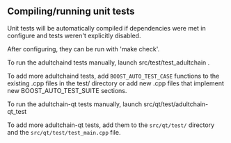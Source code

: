 Compiling/running unit tests
------------------------------------

Unit tests will be automatically compiled if dependencies were met in configure
and tests weren't explicitly disabled.

After configuring, they can be run with 'make check'.

To run the adultchaind tests manually, launch src/test/test_adultchain .

To add more adultchaind tests, add `BOOST_AUTO_TEST_CASE` functions to the existing
.cpp files in the test/ directory or add new .cpp files that
implement new BOOST_AUTO_TEST_SUITE sections.

To run the adultchain-qt tests manually, launch src/qt/test/adultchain-qt_test

To add more adultchain-qt tests, add them to the `src/qt/test/` directory and
the `src/qt/test/test_main.cpp` file.
